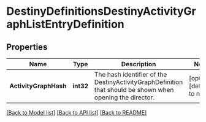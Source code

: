 # DestinyDefinitionsDestinyActivityGraphListEntryDefinition

## Properties
Name | Type | Description | Notes
------------ | ------------- | ------------- | -------------
**ActivityGraphHash** | **int32** | The hash identifier of the DestinyActivityGraphDefinition that should be shown when opening the director. | [optional] [default to null]

[[Back to Model list]](../README.md#documentation-for-models) [[Back to API list]](../README.md#documentation-for-api-endpoints) [[Back to README]](../README.md)



